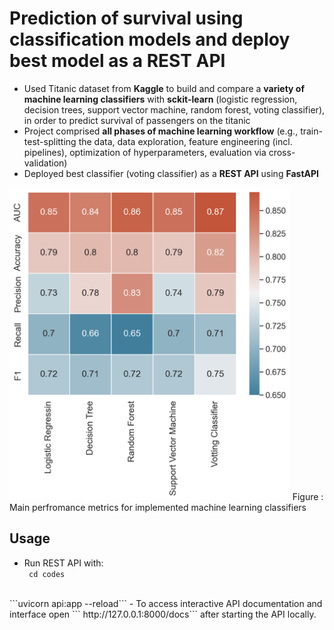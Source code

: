 # Prediction of survival using classification models and deploy best model as a REST API

- Used Titanic dataset from **Kaggle** to build and compare a **variety of machine learning classifiers** with **sckit-learn** (logistic regression, decision trees, support vector machine, random forest, voting classifier), in order to predict survival of passengers on the titanic
- Project comprised **all phases of machine learning workflow** (e.g., train-test-splitting the data, data exploration, feature engineering (incl. pipelines), optimization of hyperparameters, evaluation via cross-validation)
- Deployed best classifier (voting classifier) as a **REST API** using **FastAPI**

<img src="./figures/overview_ml_pm.png" height="500" />
Figure : Main perfromance metrics for implemented machine learning classifiers

## Usage
- Run REST API with: <br>
``` cd codes```
<br>
```uvicorn api:app --reload``` 
- To access interactive API documentation and interface open ``` http://127.0.0.1:8000/docs```  after starting the API locally.

